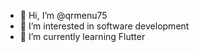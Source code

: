 - 👋 Hi, I’m @qrmenu75
- 👀 I’m interested in software development
- 🌱 I’m currently learning Flutter

<!---
YOLO
--->
